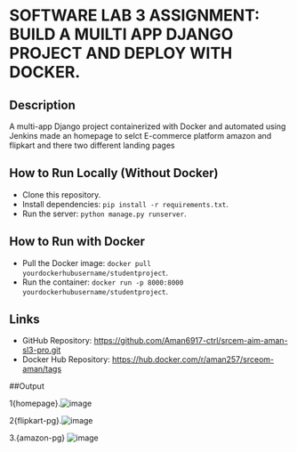 # SOFTWARE LAB 3 ASSIGNMENT: BUILD A MUILTI APP DJANGO PROJECT AND DEPLOY WITH DOCKER.

## Description
A multi-app Django project containerized with Docker and automated using Jenkins 
made an homepage to selct E-commerce platform amazon and flipkart and there two different landing pages

## How to Run Locally (Without Docker)
- Clone this repository.
- Install dependencies: `pip install -r requirements.txt`.
- Run the server: `python manage.py runserver`.

## How to Run with Docker
- Pull the Docker image: `docker pull yourdockerhubusername/studentproject`.
- Run the container: `docker run -p 8000:8000 yourdockerhubusername/studentproject`.

## Links
- GitHub Repository: https://github.com/Aman6917-ctrl/srcem-aim-aman-sl3-pro.git
- Docker Hub Repository: https://hub.docker.com/r/aman257/srceom-aman/tags

##Output

1{homepage}.![image](https://github.com/user-attachments/assets/c6b3ed69-f348-4ae8-8a4f-ad35fcf7acfc)

2{flipkart-pg}.![image](https://github.com/user-attachments/assets/d38d1c58-804e-4e48-8f80-67e8bb8809eb)

3.{amazon-pg} ![image](https://github.com/user-attachments/assets/75bb344f-e68b-4353-9223-a822703035de)


